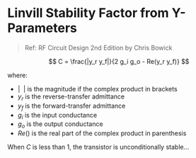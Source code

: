 # Linvill Stability Factor from Y-Parameters

> Ref: RF Circuit Design 2nd Edition by Chris Bowick

$$
C = \frac{|y_r y_f|}{2 g_i g_o - Re(y_r y_f)}
$$

where:
* $|\ \ |$ is the magnitude if the complex product in brackets
* $y_r$ is the reverse-transfer admittance
* $y_f$ is the forward-transfer admittance
* $g_i$ is the input conductance
* $g_o$ is the output conductance
* $Re()$ is the real part of the complex product in parenthesis

When $C$ is less than 1, the transistor is unconditionally stable...